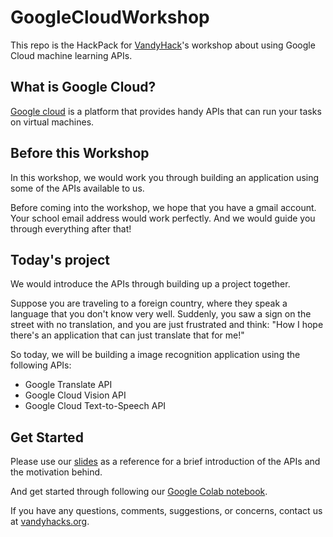 # GoogleCloudWorkshop
This repo is the HackPack for [VandyHack](https://vandyhacks.org/)'s workshop about using Google Cloud machine learning APIs. 

## What is Google Cloud?
[Google cloud](https://cloud.google.com/docs/overview) is a platform that provides handy APIs that can run your tasks on virtual machines.

## Before this Workshop
In this workshop, we would work you through building an application using some of the APIs available to us.

Before coming into the workshop, we hope that you have a gmail account. Your school email address would work perfectly. And we would guide you through everything after that!

## Today's project
We would introduce the APIs through building up a project together. 

Suppose you are traveling to a foreign country, where they speak a language that you don't know very well. Suddenly, you saw a sign on the street with no translation, and you are just frustrated and think: "How I hope there's an application that can just translate that for me!" 

So today, we will be building a image recognition application using the following APIs:

* Google Translate API
* Google Cloud Vision API
* Google Cloud Text-to-Speech API

## Get Started
Please use our [slides](https://docs.google.com/presentation/d/1HVPxRWb3HA2-9NvKapEZr2OWg5pGyoe4ZekhRAbehc4/edit#slide=id.g98e001d189_0_10) as a reference for a brief introduction of the APIs and the motivation behind.

And get started through following our [Google Colab notebook](https://github.com/VandyHacks/GoogleCloudWorkshop/blob/master/VandyHacks_GoogleCloudAPIWorkshop.ipynb).

If you have any questions, comments, suggestions, or concerns, contact us at [vandyhacks.org](https://vandyhacks.org/).
